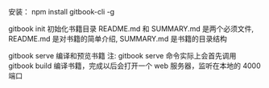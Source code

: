 安装：
     npm install gitbook-cli -g

gitbook init 初始化书籍目录
README.md 和 SUMMARY.md 是两个必须文件, README.md 是对书籍的简单介绍, SUMMARY.md 是书籍的目录结构

gitbook serve 编译和预览书籍
注: gitbook serve 命令实际上会首先调用 gitbook build 编译书籍，完成以后会打开一个 web 服务器，监听在本地的 4000 端口